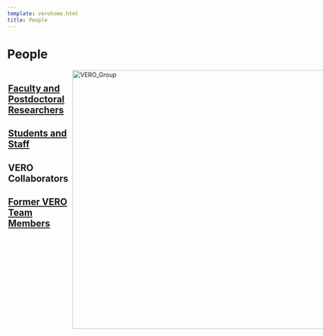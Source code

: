 ```yaml
---
template: verohome.html
title: People
---
```

# People
<div style="display: grid; grid-template-columns: 1fr 1fr; grid-template-rows: auto auto; gap: 10px; padding: 2px;">
  <div style="grid-column: 1; grid-row: 1 / span 2; text-align: left;">
<h2><a href="pipages.md">Faculty and Postdoctoral Researchers</a></h2>

<h2><a href="studentsandstaff.md">Students and Staff</a></h2>

<h2>VERO Collaborators</h2>

<h2><a href="formercastmembers.md">Former VERO Team Members</a></h2>
 </div>
 <div style="grid-column: 2; grid-row: 1;">
       <img src="../../assets/VEROResearchTeam.19APR2023.web.jpg" alt="VERO_Group" loading="lazy" width="600" style="margin-right: 20px;"/>
 </div>
</div>
